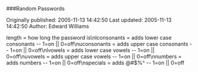 ###Random Passwords

Originally published: 2005-11-13 14:42:50
Last updated: 2005-11-13 14:42:50
Author: Edward Williams

length = how long the password is\nlconsonants = adds lower case consonants -- 1=on || 0=off\nuconsonants = adds upper case consonants -- 1=on || 0=off\nlvowels = adds lower case vowels -- 1=on || 0=off\nuvowels = adds upper case vowels -- 1=on || 0=off\nnumbers = adds numbers -- 1=on || 0=off\nspecials = adds @#$%^ -- 1=on || 0=off